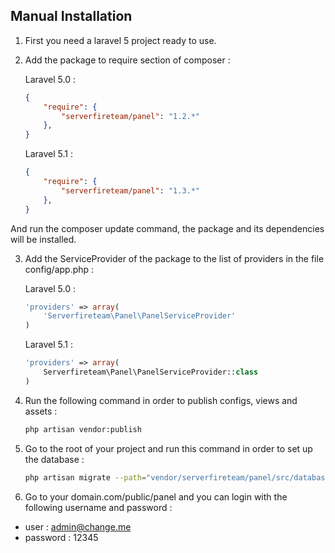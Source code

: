 ## Manual Installation

1. First you need a laravel 5 project ready to use.

2. Add the package to require section of composer :

    Laravel 5.0 :
    ```json
    {
        "require": {
            "serverfireteam/panel": "1.2.*"
        },
    }
    ```

    Laravel 5.1 :
    ```json
    {
        "require": {
            "serverfireteam/panel": "1.3.*"
        },
    }
    ```

And run the composer update command, the package and its dependencies will be installed.

3. Add the ServiceProvider of the package to the list of providers in the file config/app.php :

    Laravel 5.0 :
    ```php
    'providers' => array(
        'Serverfireteam\Panel\PanelServiceProvider'
    )
    ```

    Laravel 5.1 :
    ```php
    'providers' => array(
    	Serverfireteam\Panel\PanelServiceProvider::class
    )
    ```

4. Run the following command in order to publish configs, views and assets :

    ```bash
    php artisan vendor:publish
    ```

5. Go to the root of your project and run this command in order to set up the database :

    ```bash
    php artisan migrate --path="vendor/serverfireteam/panel/src/database/migrations"
    ```

6. Go to your domain.com/public/panel and you can login with the following username and password :

 * user : admin@change.me
 * password : 12345
